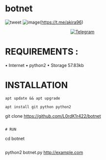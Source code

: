 # botnet
![tweet](https://steamuserimages-a.akamaihd.net/ugc/943951547336911675/8FC1DADCBAF77B83508E1E203373F3EEFF9D7DF9/)
![image](https://img.shields.io/badge/-Telegram-blue)(https://t.me/akira96)
<p align="center">
<a href="https://bit.ly/3EPoOmA"><img title="Telegram" src="https://img.shields.io/badge/-Telegram-blue"></a>
</p>

# REQUIREMENTS :
• Internet
• python2
• Storage 57.83kb


# INSTALLATION
```
apt update && apt upgrade
```
```
apt install git python python2
```
git clone https://github.com/L0rdK1r422/botnet
```

# RUN
```
cd botnet
```
```
python2 botnet.py http://example.com
```


